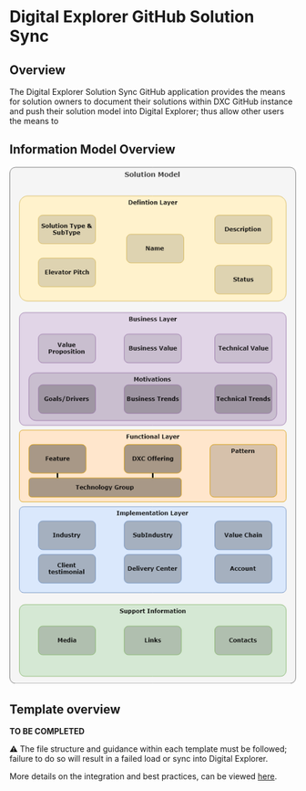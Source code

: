 # Digital Explorer GitHub Solution Sync

## Overview
The Digital Explorer Solution Sync GitHub application provides the means for solution owners to document their solutions within DXC GitHub instance and push their solution model into Digital Explorer; thus allow other users the means to 


## Information Model Overview

![image](images/SolutionModel.png)<br>

## Template overview

**TO BE COMPLETED**


:warning: The file structure and guidance within each template must be followed; failure to do so will result in a failed load or sync into Digital Explorer.



More details on the integration and best practices, can be viewed [here](https://github.com/dxc-technology/dxc-digitalexplorer/blob/master/Modules/Solutions/GitHubReader/readme.md).